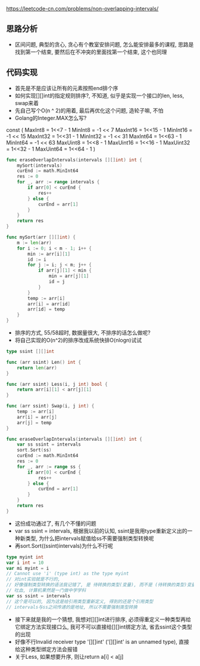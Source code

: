 https://leetcode-cn.com/problems/non-overlapping-intervals/

## 思路分析
- 区间问题, 典型的贪心, 贪心有个教室安排问题, 怎么能安排最多的课程, 思路是找到第一个结束, 要然后在不冲突的里面找第一个结束, 这个也同理

## 代码实现
- 首先是不是应该让所有的元素按照end排个序
- 如何实现[][]int的指定规则排序?, 不知道, 似乎是实现一个接口的len, less, swap来着
- 先自己写个O(n ^ 2)的用着, 最后再优化这个问题, 造轮子嘛, 不怕
- Golang的Integer.MAX怎么写?

const (
    MaxInt8   = 1<<7 - 1
    MinInt8   = -1 << 7
    MaxInt16  = 1<<15 - 1
    MinInt16  = -1 << 15
    MaxInt32  = 1<<31 - 1
    MinInt32  = -1 << 31
    MaxInt64  = 1<<63 - 1
    MinInt64  = -1 << 63
    MaxUint8  = 1<<8 - 1
    MaxUint16 = 1<<16 - 1
    MaxUint32 = 1<<32 - 1
    MaxUint64 = 1<<64 - 1
)

```go
func eraseOverlapIntervals(intervals [][]int) int {
	mySort(intervals)
	curEnd := math.MinInt64
	res := 0
	for _, arr := range intervals {
		if arr[0] < curEnd {
			res++
		} else {
			curEnd = arr[1]
		}
	}
	return res
}

func mySort(arr [][]int) {
	m := len(arr)
	for i := 0; i < m - 1; i++ {
		min := arr[i][1]
		id := i
		for j := i; j < m; j++ {
			if arr[j][1] < min {
				min = arr[j][1]
				id = j
			}
		}
		temp := arr[i]
		arr[i] = arr[id]
		arr[id] = temp
	}
}
```
- 排序的方式, 55/58超时, 数据量很大, 不排序的话怎么做呢?
- 将自己实现的O(n^2)的排序改成系统快排O(nlogn)试试
```go
type ssint [][]int

func (arr ssint) Len() int {
    return len(arr)
}

func (arr ssint) Less(i, j int) bool {
    return arr[i][1] < arr[j][1]
}

func (arr ssint) Swap(i, j int) {
    temp := arr[i]
    arr[i] = arr[j]
    arr[j] = temp
}

func eraseOverlapIntervals(intervals [][]int) int {
    var ss ssint = intervals
	sort.Sort(ss)
	curEnd := math.MinInt64
	res := 0
	for _, arr := range ss {
		if arr[0] < curEnd {
			res++
		} else {
			curEnd = arr[1]
		}
	}
	return res
}
```
- 这份成功通过了, 有几个不懂的问题
- var ss ssint = intervals, 根据我以前的认知, ssint是我用type重新定义出的一种新类型, 为什么把intervals赋值给ss不需要强制类型转换呢
- 再sort.Sort((ssint)intervals)为什么不行呢
```go
type myint int
var i int = 10
var mi myint = i
// Cannot use 'i' (type int) as the type myint
// 对int实验就是不行的,
// 好像强制类型转换的语法我记错了, 是 待转换的类型(变量), 而不是 (待转换的类型)变量,
// 吐血, 计算机果然是一门做中学学科
var ss ssint = intervals
// 这个是可以的, 因为这是给引用类型重新定义, 得到的还是个引用类型
// intervals与ss之间传递的是地址, 所以不需要强制类型转换
```
- 接下来就是我的一个猜想, 我想对[][]int进行排序, 必须得重定义一种类型再给它绑定方法实现接口么, 我可不可以直接给[][]int绑定方法, 省去ssint这个类型的出现
- 好像不行Invalid receiver type '[][]int' ('[][]int' is an unnamed type), 直接给这种类型绑定方法会报错
- 关于Less, 如果想要升序, 则让return a[i] < a[j]